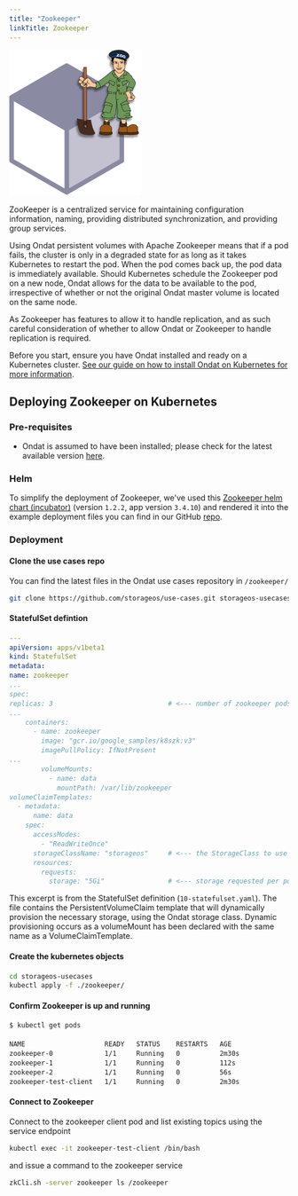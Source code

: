 ```yaml
---
title: "Zookeeper"
linkTitle: Zookeeper
---
```


![zookeeperlog](/images/docs/explore/zookeeper.png)

ZooKeeper is a centralized service for maintaining configuration information,
naming, providing distributed synchronization, and providing group services.

Using Ondat persistent volumes with Apache Zookeeper means that if a pod
fails, the cluster is only in a degraded state for as long as it takes
Kubernetes to restart the pod. When the pod comes back up, the pod data is
immediately available. Should Kubernetes schedule the Zookeeper pod on a
new node, Ondat allows for the data to be available to the pod,
irrespective of whether or not the original Ondat master volume
is located on the same node.

As Zookeeper has features to allow it to handle replication, and as such
careful consideration of whether to allow Ondat or Zookeeper to handle replication is required.

Before you start, ensure you have Ondat installed and ready on a Kubernetes
cluster. [See our guide on how to install Ondat on Kubernetes for more
information](/docs/install/kubernetes).

## Deploying Zookeeper on Kubernetes

### Pre-requisites

- Ondat is assumed to have been installed; please check for the latest
available version [here](/docs/reference/release_notes).

### Helm

To simplify the deployment of Zookeeper, we've used this [Zookeeper helm chart
(incubator)](https://github.com/helm/charts/tree/master/incubator/zookeeper)
(version `1.2.2`, app version `3.4.10`) and rendered it into the example
deployment files you can find in our GitHub
[repo](https://github.com/storageos/use-cases/tree/master/zookeeper).

### Deployment

#### Clone the use cases repo

You can find the latest files in the Ondat use cases repository in
`/zookeeper/`

  ```bash
git clone https://github.com/storageos/use-cases.git storageos-usecases
```

#### StatefulSet defintion

  ```yaml
---
apiVersion: apps/v1beta1
kind: StatefulSet
metadata:
  name: zookeeper
...
spec:
  replicas: 3                             # <--- number of zookeeper pods
...
      containers:
        - name: zookeeper
          image: "gcr.io/google_samples/k8szk:v3"
          imagePullPolicy: IfNotPresent
...
          volumeMounts:
            - name: data
              mountPath: /var/lib/zookeeper
  volumeClaimTemplates:
    - metadata:
        name: data
      spec:
        accessModes:
          - "ReadWriteOnce"
        storageClassName: "storageos"     # <--- the StorageClass to use
        resources:
          requests:
            storage: "5Gi"                # <--- storage requested per pod
  ```

  This excerpt is from the StatefulSet definition (`10-statefulset.yaml`).
  The file contains the PersistentVolumeClaim template that will dynamically
  provision the necessary storage, using the Ondat storage class. Dynamic
  provisioning occurs as a volumeMount has been declared with the same name
  as a VolumeClaimTemplate.

#### Create the kubernetes objects

  ```bash
cd storageos-usecases
kubectl apply -f ./zookeeper/
```

#### Confirm Zookeeper is up and running

  ```bash
$ kubectl get pods

NAME                    READY   STATUS    RESTARTS   AGE
zookeeper-0             1/1     Running   0          2m30s
zookeeper-1             1/1     Running   0          112s
zookeeper-2             1/1     Running   0          56s
zookeeper-test-client   1/1     Running   0          2m30s
```

#### Connect to Zookeeper

Connect to the zookeeper client pod and list existing topics using the
service endpoint

  ```bash
kubectl exec -it zookeeper-test-client /bin/bash
```

and issue a command to the zookeeper service

  ```bash
zkCli.sh -server zookeeper ls /zookeeper
```
